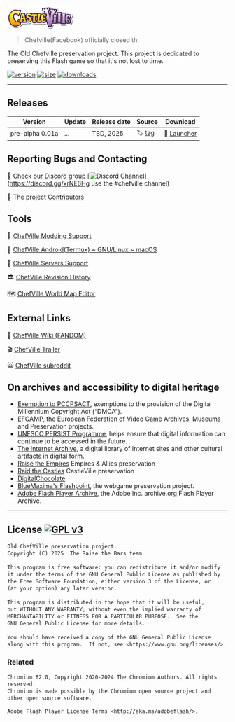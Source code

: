![ChefVille](templates/img/Logo.png "ChefVille logo")

>Chefville(Facebook) officially closed th, 

The Old Chefville preservation project.
This project is dedicated to preserving this Flash game so that it's not lost to time.

[![version](https://img.shields.io/badge/version-0.01a--preview1-blue)](#)
[![size](https://img.shields.io/badge/size-730%20MB-brightgreen)](#)
[![downloads](https://img.shields.io/github/downloads/Natlies/raidthebars/total?label=downloads%40all)](../../releases/latest)

---

## Releases

| Version | Update | Release date |  Source  | Download                                                                          |
| ------- | ------ |--------------| ------ |-----------------------------------------------------------------------------------|
| pre-alpha 0.01a   | ... | TBD, 2025    | :label: [tag](../../releases/tag/0.01a) | :ticket: [Launcher](../../releases/download/0.01a/RaidThebars-prealpa_0.01a.zip) |

## Reporting Bugs and Contacting
:speech_balloon: Check our [Discord group](https://discord.gg/ZrHG9ECQYD)  [![Discord Channel](https://img.shields.io/discord/536575691563466772?label=)](https://discord.gg/xrNE6Hg use the #chefville channel)

:paw_prints: The project [Contributors](../../contributors)

## Tools
:compass: [ChefVille Modding Support](mods#readme)

:iphone: [ChefVille Android(Termux) ~ GNU/Linux ~ macOS](https://github.com/.....Port_Native#readme)

:minidisc: [ChefVille Servers Support](SERVERS.md)

:classical_building: [ChefVille Revision History](https://github.com/....#readme)

:world_map: [ChefVille World Map Editor](https://github.com/....#readme)

## External Links
:beginner: [ChefVille Wiki (FANDOM)](https://chefville.fandom.com/wiki/ChefVille_Wiki)

:clapper: [ChefVille Trailer](https://www.youtube.com/watch?v=HSV-cgx9_m4)

:smiley_cat: [ChefVille subreddit](https://www.reddit.com/r/chefville/)

## On archives and accessibility to digital heritage
- [Exemption to PCCPSACT](https://www.federalregister.gov/documents/2018/10/26/2018-23241/exemption-to-prohibition-on-circumvention-of-copyright-protection-systems-for-access-control), exemptions to the provision of the Digital Millennium Copyright Act (“DMCA”). 
- [EFGAMP](https://efgamp.eu/), the European Federation of Video Game Archives, Museums and Preservation projects.
- [UNESCO PERSIST Programme](https://unescopersist.org/), helps ensure that digital information can continue to be accessed in the future.
- [The Internet Archive](https://archive.org/), a digital library of Internet sites and other cultural artifacts in digital form.
- [Raise the Empires](https://github.com/AcidCaos/raisetheempires) Empires & Allies preservation
- [Raid the Castles](https://github.com/Natlies/raidthecastles) CastleVille preservation
- [DigitalChocolate](https://launcher.digitalchocolate.online/)
- [BlueMaxima's Flashpoint](https://bluemaxima.org/flashpoint/), the webgame preservation project.
- [Adobe Flash Player Archive](https://archive.org/download/flashplayerarchive/), the Adobe Inc. archive.org Flash Player Archive.

---

## License [![GPL v3](https://img.shields.io/badge/GPL%20v3-blue)](http://www.gnu.org/licenses/gpl-3.0)
```
Old ChefVille preservation project.
Copyright (C) 2025  The Raise the Bars team

This program is free software: you can redistribute it and/or modify
it under the terms of the GNU General Public License as published by
the Free Software Foundation, either version 3 of the License, or
(at your option) any later version.

This program is distributed in the hope that it will be useful,
but WITHOUT ANY WARRANTY; without even the implied warranty of
MERCHANTABILITY or FITNESS FOR A PARTICULAR PURPOSE.  See the
GNU General Public License for more details.

You should have received a copy of the GNU General Public License
along with this program.  If not, see <https://www.gnu.org/licenses/>.
```
### Related
```
Chromium 82.0, Copyright 2020-2024 The Chromium Authors. All rights reserved.
Chromium is made possible by the Chromium open source project and other open source software.
```

```
Adobe Flash Player License Terms <http://aka.ms/adobeflash/>.
```
